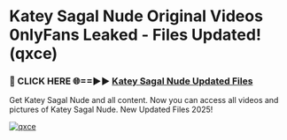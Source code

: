 # Katey Sagal Nude Original Videos 0nlyFans Leaked - Files Updated! (qxce)

<h3>🔴 CLICK HERE 🌐==►► <a href="https://tinyurl.com/yc6ubb5a" rel="nofollow">Katey Sagal Nude Updated Files</a></h3>

Get Katey Sagal Nude and all content. Now you can access all videos and pictures of Katey Sagal Nude. New Updated Files 2025!

[![qxce](https://i.imgur.com/7eu0CRL.gif)](https://tinyurl.com/yc6ubb5a)

